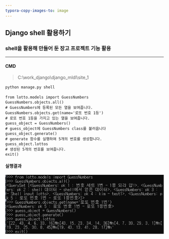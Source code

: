 ```yaml
---
typora-copy-images-to: image
---
```


## Django shell 활용하기

### shell을 활용해 만들어 둔 장고 프로젝트 기능 활용

---

#### CMD

> C:\work_django\django_mldl\site_1

```shell
python manage.py shell

from lotto.models import GuessNumbers
GuessNumbers.objects.all()
# GuessNumbers에 등록된 모든 열을 보여줍니다.
GuessNumbers.objects.get(name='로또 번호 1등')
# 로또 번호 1등을 가지고 있는 열을 보여줍니다.
guess_object = GuessNumbers()
# guess_object에 GuessNumbers class를 불러옵니다
guess_object.generate()
# generate 함수를 실행하여 5개의 번호를 생성합니다.
guess_object.lottos
# 생성된 5개의 번호를 보여줍니다.
exit()
```

#### 실행결과

![image-20200212175052997](image/image-20200212175052997.png)

